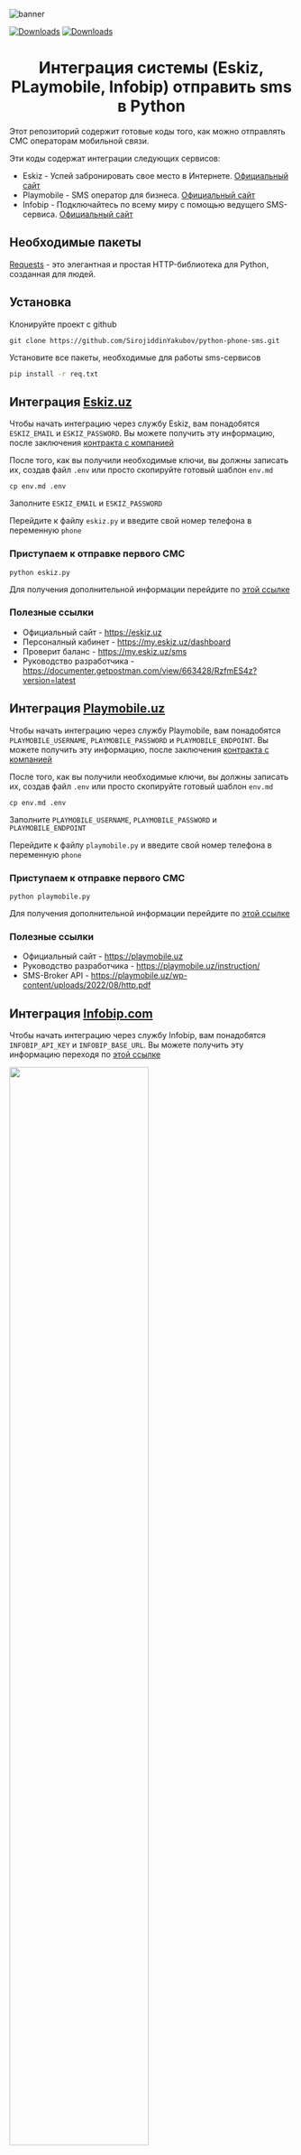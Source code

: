 ![banner](https://i.postimg.cc/brrfqW8k/banner.jpg "banner")



[![Downloads](https://img.shields.io/badge/telegram-yakubovdeveloper-green)](https://t.me/yakubovdeveloper)
[![Downloads](https://img.shields.io/badge/author-Sirojiddin_Yakubov-green)](https://t.me/Sirojiddin_Yakubov)
<div align="center">
<h1>Интеграция системы (Eskiz, PLaymobile, Infobip) отправить sms в Python</h1>
</div>

Этот репозиторий содержит готовые коды того, как можно отправлять СМС операторам мобильной связи. 

Эти коды содержат интеграции следующих сервисов:
- Eskiz - Успей забронировать свое место в Интернете. [Официальный сайт](https://eskiz.uz/)
- Playmobile - SMS оператор для бизнеса. [Официальный сайт](https://playmobile.uz/)
- Infobip - Подключайтесь по всему миру с помощью ведущего SMS-сервиса. [Официальный сайт](https://www.infobip.com/sms)


## Необходимые пакеты
[Requests](https://requests.readthedocs.io/) - это элегантная и простая HTTP-библиотека для Python, созданная для людей.

## Установка
Клонируйте проект с github
```console
git clone https://github.com/SirojiddinYakubov/python-phone-sms.git
```

Установите все пакеты, необходимые для работы sms-сервисов
```bash
pip install -r req.txt
```

## Интеграция [Eskiz.uz](https://eskiz.uz/)

Чтобы начать интеграцию через службу Eskiz, вам понадобятся `ESKIZ_EMAIL` и `ESKIZ_PASSWORD`. Вы можете получить эту информацию, после заключения [контракта с компанией](https://eskiz.uz/reseller)

После того, как вы получили необходимые ключи, вы должны записать их, создав файл `.env` или просто скопируйте готовый шаблон `env.md`
```console
cp env.md .env
```

Заполните `ESKIZ_EMAIL` и `ESKIZ_PASSWORD`

Перейдите к файлу `eskiz.py` и введите свой номер телефона в переменную `phone`

### Приступаем к отправке первого СМС
```console
python eskiz.py
```

Для получения дополнительной информации перейдите по [этой ссылке](https://documenter.getpostman.com/view/663428/RzfmES4z?version=latest)

### Полезные ссылки

- Официальный сайт - https://eskiz.uz
- Персоналный кабинет - https://my.eskiz.uz/dashboard
- Проверит баланс - https://my.eskiz.uz/sms
- Руководство разработчика - https://documenter.getpostman.com/view/663428/RzfmES4z?version=latest

## Интеграция [Playmobile.uz](https://playmobile.uz/)

Чтобы начать интеграцию через службу Playmobile, вам понадобятся `PLAYMOBILE_USERNAME`, `PLAYMOBILE_PASSWORD` и `PLAYMOBILE_ENDPOINT`. Вы можете получить эту информацию, после заключения [контракта с компанией](https://playmobile.uz/contacts/)

После того, как вы получили необходимые ключи, вы должны записать их, создав файл `.env` или просто скопируйте готовый шаблон `env.md`
```console
cp env.md .env
```

Заполните `PLAYMOBILE_USERNAME`, `PLAYMOBILE_PASSWORD` и `PLAYMOBILE_ENDPOINT`

Перейдите к файлу `playmobile.py` и введите свой номер телефона в переменную `phone`

### Приступаем к отправке первого СМС
```console
python playmobile.py
```

Для получения дополнительной информации перейдите по [этой ссылке](https://playmobile.uz/instruction/)

### Полезные ссылки

- Официальный сайт - https://playmobile.uz
- Руководство разработчика - https://playmobile.uz/instruction/
- SMS-Broker API - https://playmobile.uz/wp-content/uploads/2022/08/http.pdf

## Интеграция [Infobip.com](https://www.infobip.com/)

Чтобы начать интеграцию через службу Infobip, вам понадобятся `INFOBIP_API_KEY` и `INFOBIP_BASE_URL`. Вы можете получить эту информацию переходя по [этой ссылке](https://portal.infobip.com/homepage/)

<img src="https://i.ibb.co/MgxrXXc/infobip2.png" width="70%">

После того, как вы получили необходимые ключи, вы должны записать их, создав файл `.env` или просто скопируйте готовый шаблон `env.md`
```console
cp env.md .env
```

Заполните `INFOBIP_API_KEY` и `INFOBIP_BASE_URL`

Перейдите к файлу `infobip.py` и введите свой номер телефона в переменную `RECIPIENT`

### Приступаем к отправке первого СМС
```console
python infobip.py
```

Для получения дополнительной информации перейдите по [этой ссылке](https://www.infobip.com/docs/api)

### Полезные ссылки

- Официальный сайт - https://www.infobip.com
- Персоналный кабинет - https://portal.infobip.com/homepage
- Руководство разработчика - https://www.infobip.com/docs/api
- Cписок отправленных SMS - https://portal.infobip.com/dev/api-transaction-log
- Проверить API через браузер - https://tryapi.infobip.com/send-sms-python-lib

## Примеры

Для более подробной информации вы можете посмотреть это видео

[![Watch the video](https://img.youtube.com/vi/6ueLGj3Ea5M/maxresdefault.jpg)](https://www.youtube.com/watch?v=6ueLGj3Ea5M)

<h3>Спасибо за внимание!</h3>

## Автор
[Sirojiddin Yakubov](https://t.me/Sirojiddin_Yakubov)

## Социальные сети
<div align="center">
  Подпишитесь на нас, чтобы получать больше новостей о веб-программировании: <br>
  <a href="https://www.youtube.com/@yakubovdeveloper">YouTube</a>
  <span> | </span>
  <a href="https://www.instagram.com/yakubovdeveloper">Instagram</a>
  <span> | </span>
  <a href="https://www.facebook.com/yakubovdeveloper">Facebook</a>
  <span> | </span>
  <a href="https://www.tiktok.com/@yakubovdeveloper">TikTok</a>
  <span> | </span>
  <a href="https://t.me/yakubovdeveloper">Telegram</a>
</div>